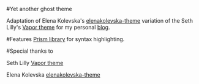 #Yet another ghost theme

Adaptation of Elena Kolevska's [elenakolevska-theme](https://github.com/elena-kolevska/elenakolevska-theme) variation of the Seth Lilly's [Vapor theme](https://github.com/sethlilly/Vapor) for my personal [blog](http://blog.joanboixados.com).

#Features
[Prism library](http://prismjs.com/) for syntax highlighting.

#Special thanks to

Seth Lilly 
[Vapor theme](https://github.com/sethlilly/Vapor)

Elena Kolevska
[elenakolevska-theme](https://github.com/elena-kolevska/elenakolevska-theme)
